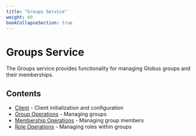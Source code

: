 ```yaml
---
title: "Groups Service"
weight: 60
bookCollapseSection: true
---
```


# Groups Service

The Groups service provides functionality for managing Globus groups and their memberships.

## Contents

- [Client](client) - Client initialization and configuration
- [Group Operations](groups) - Managing groups
- [Membership Operations](members) - Managing group members
- [Role Operations](roles) - Managing roles within groups